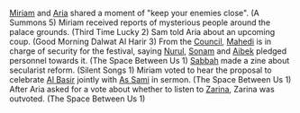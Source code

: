 [Miriam](Miriam.md) and [Aria](Aria.md) shared a moment of "keep your enemies close". (A Summons 5)
Miriam received reports of mysterious people around the palace grounds. (Third Time Lucky 2)
Sam told Aria about an upcoming coup. (Good Morning Dalwat Al Harir 3)
From the [Council](Council.md), [Mahedi](Mahedi) is in charge of security for the festival, saying [Nurul](Nurul), [Sonam](Sonam) and [Aibek](Aibek) pledged personnel towards it. (The Space Between Us 1)
[Sabbah](Sabbah.md) made a zine about secularist reform. (Silent Songs 1)
Miriam voted to hear the proposal to celebrate [Al Basir](Al%20Basir.md) jointly with [As Sami](As%20Sami.md) in sermon. (The Space Between Us 1)
After Aria asked for a vote about whether to listen to [Zarina](Zarina.md), Zarina was outvoted. (The Space Between Us 1)